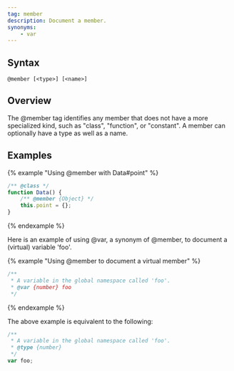 ```yaml
---
tag: member
description: Document a member.
synonyms:
    - var
---
```


## Syntax
`@member [<type>] [<name>]`


## Overview

The @member tag identifies any member that does not have a more specialized kind, such as "class",
"function", or "constant". A member can optionally have a type as well as a name.


## Examples

{% example "Using @member with Data#point" %}

```js
/** @class */
function Data() {
    /** @member {Object} */
    this.point = {};
}
```
{% endexample %}

Here is an example of using @var, a synonym of @member, to document a (virtual) variable 'foo'.

{% example "Using @member to document a virtual member" %}

```js
/**
 * A variable in the global namespace called 'foo'.
 * @var {number} foo
 */
```
{% endexample %}

The above example is equivalent to the following:

```js
/**
 * A variable in the global namespace called 'foo'.
 * @type {number}
 */
var foo;
```
